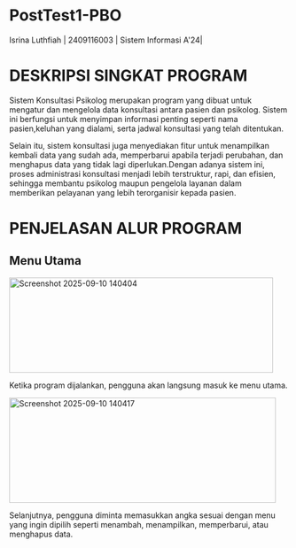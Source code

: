 # PostTest1-PBO
Isrina Luthfiah | 2409116003 | Sistem Informasi A'24|

# DESKRIPSI SINGKAT PROGRAM
Sistem Konsultasi Psikolog merupakan program yang dibuat untuk mengatur dan mengelola data konsultasi antara pasien dan psikolog. Sistem ini berfungsi untuk menyimpan informasi penting seperti nama pasien,keluhan yang dialami, serta jadwal konsultasi yang telah ditentukan. 

Selain itu, sistem konsultasi juga menyediakan fitur untuk menampilkan kembali data yang sudah ada, memperbarui apabila terjadi perubahan, dan menghapus data yang tidak lagi diperlukan.Dengan adanya sistem ini, proses administrasi konsultasi menjadi lebih terstruktur, rapi, dan efisien, sehingga membantu psikolog maupun pengelola layanan dalam memberikan pelayanan yang lebih terorganisir kepada pasien.


# PENJELASAN ALUR PROGRAM

## Menu Utama 
<img width="476" height="172" alt="Screenshot 2025-09-10 140404" src="https://github.com/user-attachments/assets/9a6326cf-f6d6-400c-9d77-93c765033dbf" />

Ketika program dijalankan, pengguna akan langsung masuk ke menu utama. 


<img width="481" height="190" alt="Screenshot 2025-09-10 140417" src="https://github.com/user-attachments/assets/a6a5ba6f-f570-4259-9cfe-adb41b6ac6ff" />

Selanjutnya, pengguna diminta memasukkan angka sesuai dengan menu yang ingin dipilih seperti menambah, menampilkan, memperbarui, atau menghapus data.



